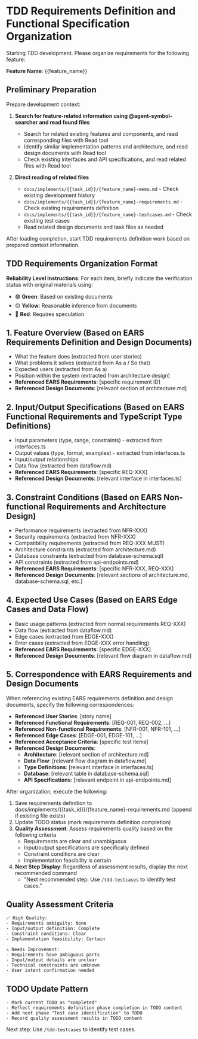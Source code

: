 # TDD Requirements Definition and Functional Specification Organization

Starting TDD development. Please organize requirements for the following feature:

**Feature Name**: {{feature_name}}

## Preliminary Preparation

Prepare development context:

1. **Search for feature-related information using @agent-symbol-searcher and read found files**

   - Search for related existing features and components, and read corresponding files with Read tool
   - Identify similar implementation patterns and architecture, and read design documents with Read tool
   - Check existing interfaces and API specifications, and read related files with Read tool

2. **Direct reading of related files**
   - `docs/implements/{{task_id}}/{feature_name}-memo.md` - Check existing development history
   - `docs/implements/{{task_id}}/{feature_name}-requirements.md` - Check existing requirements definition
   - `docs/implements/{{task_id}}/{feature_name}-testcases.md` - Check existing test cases
   - Read related design documents and task files as needed

After loading completion, start TDD requirements definition work based on prepared context information.

## TDD Requirements Organization Format

**Reliability Level Instructions**:
For each item, briefly indicate the verification status with original materials using:

- 🟢 **Green**: Based on existing documents
- 🟡 **Yellow**: Reasonable inference from documents
- 🔴 **Red**: Requires speculation

## 1. Feature Overview (Based on EARS Requirements Definition and Design Documents)

- What the feature does (extracted from user stories)
- What problems it solves (extracted from As a / So that)
- Expected users (extracted from As a)
- Position within the system (extracted from architecture design)
- **Referenced EARS Requirements**: [specific requirement ID]
- **Referenced Design Documents**: [relevant section of architecture.md]

## 2. Input/Output Specifications (Based on EARS Functional Requirements and TypeScript Type Definitions)

- Input parameters (type, range, constraints) - extracted from interfaces.ts
- Output values (type, format, examples) - extracted from interfaces.ts
- Input/output relationships
- Data flow (extracted from dataflow.md)
- **Referenced EARS Requirements**: [specific REQ-XXX]
- **Referenced Design Documents**: [relevant interface in interfaces.ts]

## 3. Constraint Conditions (Based on EARS Non-functional Requirements and Architecture Design)

- Performance requirements (extracted from NFR-XXX)
- Security requirements (extracted from NFR-XXX)
- Compatibility requirements (extracted from REQ-XXX MUST)
- Architecture constraints (extracted from architecture.md)
- Database constraints (extracted from database-schema.sql)
- API constraints (extracted from api-endpoints.md)
- **Referenced EARS Requirements**: [specific NFR-XXX, REQ-XXX]
- **Referenced Design Documents**: [relevant sections of architecture.md, database-schema.sql, etc.]

## 4. Expected Use Cases (Based on EARS Edge Cases and Data Flow)

- Basic usage patterns (extracted from normal requirements REQ-XXX)
- Data flow (extracted from dataflow.md)
- Edge cases (extracted from EDGE-XXX)
- Error cases (extracted from EDGE-XXX error handling)
- **Referenced EARS Requirements**: [specific EDGE-XXX]
- **Referenced Design Documents**: [relevant flow diagram in dataflow.md]

## 5. Correspondence with EARS Requirements and Design Documents

When referencing existing EARS requirements definition and design documents, specify the following correspondences:

- **Referenced User Stories**: [story name]
- **Referenced Functional Requirements**: [REQ-001, REQ-002, ...]
- **Referenced Non-functional Requirements**: [NFR-001, NFR-101, ...]
- **Referenced Edge Cases**: [EDGE-001, EDGE-101, ...]
- **Referenced Acceptance Criteria**: [specific test items]
- **Referenced Design Documents**:
  - **Architecture**: [relevant section of architecture.md]
  - **Data Flow**: [relevant flow diagram in dataflow.md]
  - **Type Definitions**: [relevant interface in interfaces.ts]
  - **Database**: [relevant table in database-schema.sql]
  - **API Specifications**: [relevant endpoint in api-endpoints.md]

After organization, execute the following:

1. Save requirements definition to docs/implements/{{task_id}}/{feature_name}-requirements.md (append if existing file exists)
2. Update TODO status (mark requirements definition completion)
3. **Quality Assessment**: Assess requirements quality based on the following criteria
   - Requirements are clear and unambiguous
   - Input/output specifications are specifically defined
   - Constraint conditions are clear
   - Implementation feasibility is certain
4. **Next Step Display**: Regardless of assessment results, display the next recommended command
   - "Next recommended step: Use `/tdd-testcases` to identify test cases."

## Quality Assessment Criteria

```
✅ High Quality:
- Requirements ambiguity: None
- Input/output definition: Complete
- Constraint conditions: Clear
- Implementation feasibility: Certain

⚠️ Needs Improvement:
- Requirements have ambiguous parts
- Input/output details are unclear
- Technical constraints are unknown
- User intent confirmation needed
```

## TODO Update Pattern

```
- Mark current TODO as "completed"
- Reflect requirements definition phase completion in TODO content
- Add next phase "Test case identification" to TODO
- Record quality assessment results in TODO content
```

Next step: Use `/tdd-testcases` to identify test cases.
